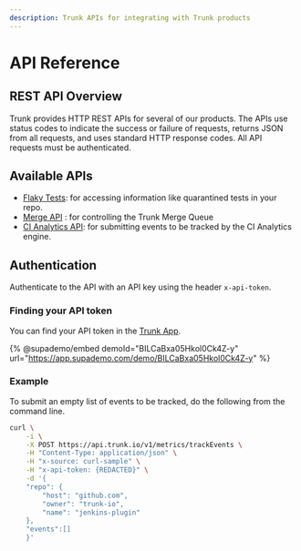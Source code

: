 ```yaml
---
description: Trunk APIs for integrating with Trunk products
---
```


# API Reference

## REST API Overview

Trunk provides HTTP REST APIs for several of our products. The APIs use status codes to indicate the success or failure of requests, returns JSON from all requests, and uses standard HTTP response codes. All API requests must be authenticated.

## Available APIs

* [Flaky Tests](flaky-tests.md): for accessing information like quarantined tests in your repo.
* [Merge API](merge.md) : for controlling the Trunk Merge Queue
* [CI Analytics API](../ci-analytics/setup/api.md): for submitting events to be tracked by the CI Analytics engine.

## Authentication

Authenticate to the API with an API key using the header `x-api-token`.

### Finding your API token

You can find your API token in the [Trunk App](https://app.trunk.io).

{% @supademo/embed demoId="BILCaBxa05Hkol0Ck4Z-y" url="https://app.supademo.com/demo/BILCaBxa05Hkol0Ck4Z-y" %}

### Example

To submit an empty list of events to be tracked, do the following from the command line.

```sh
curl \
    -i \
    -X POST https://api.trunk.io/v1/metrics/trackEvents \
    -H "Content-Type: application/json" \
    -H "x-source: curl-sample" \
    -H "x-api-token: {REDACTED}" \
    -d '{
	"repo": {
		"host": "github.com",
		"owner": "trunk-io",
		"name": "jenkins-plugin"
	},
	"events":[]
	}'
```
